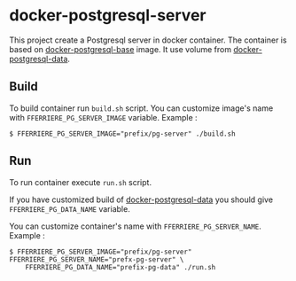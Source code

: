 docker-postgresql-server
========================

This project create a Postgresql server in docker container.
The container is based on [docker-postgresql-base](https://github.com/fferriere/docker-postgresql-base) image.
It use volume from [docker-postgresql-data](https://github.com/fferriere/docker-postgresql-data).

Build
-----

To build container run `build.sh` script. You can customize image's name with `FFERRIERE_PG_SERVER_IMAGE` variable. Example :
```
$ FFERRIERE_PG_SERVER_IMAGE="prefix/pg-server" ./build.sh
```

Run
---

To run container execute `run.sh` script.

If you have customized build of [docker-postgresql-data](https://github.com/fferriere/docker-postgresql-data) you should give `FFERRIERE_PG_DATA_NAME` variable.

You can customize container's name with `FFERRIERE_PG_SERVER_NAME`. Example :
```
$ FFERRIERE_PG_SERVER_IMAGE="prefix/pg-server" FFERRIERE_PG_SERVER_NAME="prefx-pg-server" \
    FFERRIERE_PG_DATA_NAME="prefix-pg-data" ./run.sh
```
